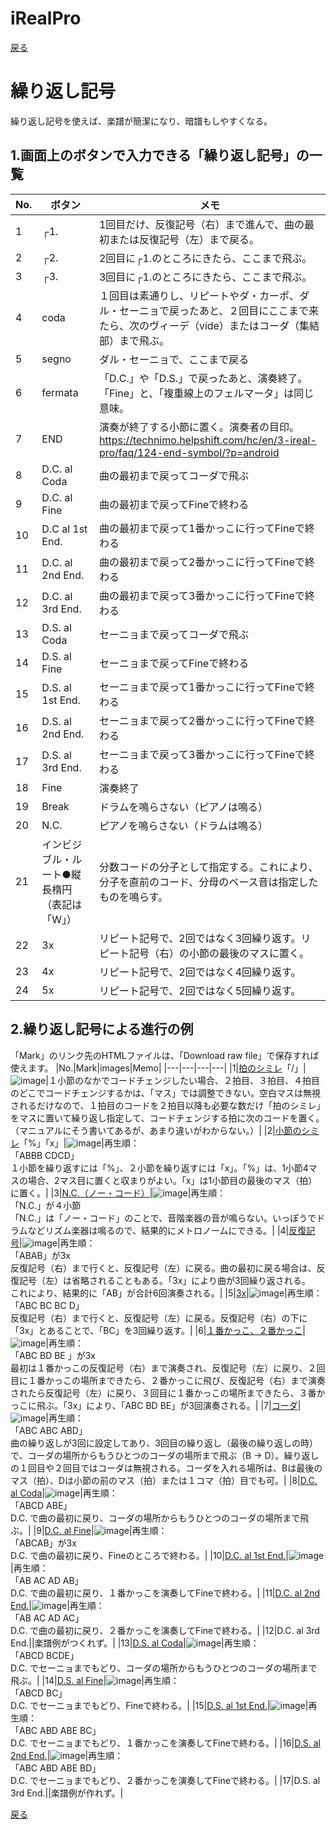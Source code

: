 # iRealPro
[戻る](./README.md)  
  
# 繰り返し記号
繰り返し記号を使えば、楽譜が簡潔になり、暗譜もしやすくなる。

## 1.画面上のボタンで入力できる「繰り返し記号」の一覧
|No.|ボタン|メモ|
|---|---|---|
|1|┌1.|1回目だけ、反復記号（右）まで進んで、曲の最初または反復記号（左）まで戻る。|
|2|┌2.|2回目に┌1.のところにきたら、ここまで飛ぶ。|
|3|┌3.|3回目に┌1.のところにきたら、ここまで飛ぶ。|
|4|coda|１回目は素通りし、リピートやダ・カーポ、ダル・セーニョで戻ったあと、２回目にここまで来たら、次のヴィーデ（vide）またはコーダ（集結部）まで飛ぶ。|
|5|segno|ダル・セーニョで、ここまで戻る|
|6|fermata|「D.C.」や「D.S.」で戻ったあと、演奏終了。「Fine」と、「複重線上のフェルマータ」は同じ意味。|
|7|END|演奏が終了する小節に置く。演奏者の目印。 https://technimo.helpshift.com/hc/en/3-ireal-pro/faq/124-end-symbol/?p=android|
|8|D.C. al Coda|曲の最初まで戻ってコーダで飛ぶ|
|9|D.C. al Fine|曲の最初まで戻ってFineで終わる|
|10|D.C al 1st End.|曲の最初まで戻って1番かっこに行ってFineで終わる|
|11|D.C. al 2nd End.|曲の最初まで戻って2番かっこに行ってFineで終わる|
|12|D.C. al 3rd End.|曲の最初まで戻って3番かっこに行ってFineで終わる|
|13|D.S. al Coda|セーニョまで戻ってコーダで飛ぶ   |
|14|D.S. al Fine|セーニョまで戻ってFineで終わる|
|15|D.S. al 1st End.|セーニョまで戻って1番かっこに行ってFineで終わる|
|16|D.S. al 2nd End.|セーニョまで戻って2番かっこに行ってFineで終わる|
|17|D.S. al 3rd End.|セーニョまで戻って3番かっこに行ってFineで終わる|
|18|Fine|演奏終了|
|19|Break|ドラムを鳴らさない（ピアノは鳴る）|
|20|N.C.|ピアノを鳴らさない（ドラムは鳴る）|
|21|インビジブル・ルート●縦長楕円（表記は「W」）|分数コードの分子として指定する。これにより、分子を直前のコード、分母のベース音は指定したものを鳴らす。|
|22|3x|リピート記号で、2回ではなく3回繰り返す。リピート記号（右）の小節の最後のマスに置く。|
|23|4x|リピート記号で、2回ではなく4回繰り返す。|
|24|5x|リピート記号で、2回ではなく5回繰り返す。|


## 2.繰り返し記号による進行の例
「Mark」のリンク先のHTMLファイルは、「Download raw file」で保存すれば使えます。
|No.|Mark|images|Memo|
|---|---|---|---|
|1|[拍のシミレ](./html/Cordchange.html)「/」|<img src="images/Cordchange.png" alt="image">|１小節のなかでコードチェンジしたい場合、２拍目、３拍目、４拍目のどこでコードチェンジするかは、「マス」では調整できない。空白マスは無視されるだけなので、１拍目のコードを２拍目以降も必要な数だけ「拍のシミレ」をマスに置いて繰り返し指定して、コードチェンジする拍に次のコードを置く。（マニュアルにそう書いてあるが、あまり違いがわからない。）|
|2|[小節のシミレ](./html/Simile.html)「%」「x」|<img src="images/simile.png" alt="image">|再生順：<br>「ABBB CDCD」<br>１小節を繰り返すには「%」、２小節を繰り返すには「x」。「%」は、1小節4マスの場合、2マス目に置くと収まりがよい。「x」は1小節目の最後のマス（拍）に置く。|
|3|[N.C.（ノー・コード）](./html/Metronome.html)|<img src="images/Metronome.png" alt="image">|再生順：<br>「N.C.」が４小節<br>「N.C.」は「ノー・コード」のことで、音階楽器の音が鳴らない。いっぽうでドラムなどリズム楽器は鳴るので、結果的にメトロノームにできる。|
|4|[反復記号](./html/Repeat.html)|<img src="images/repeat.png" alt="image">|再生順：<br>「ABAB」が3x<br>反復記号（右）まで行くと、反復記号（左）に戻る。曲の最初に戻る場合は、反復記号（左）は省略されることもある。「3x」により曲が3回繰り返される。<br>これにより、結果的に「AB」が合計6回演奏される。|
|5|[3x](./html/Repeat3times.html)|<img src="images/repeat3times.png" alt="image">|再生順：<br>「ABC BC BC D」<br>反復記号（右）まで行くと、反復記号（左）に戻る。反復記号（右）の下に「3x」とあることで、「BC」を3回繰り返す。|
|6|[１番かっこ、２番かっこ](./html/1stEnding2ndEnding.html)|<img src="images/1stEnding2ndEnding.png" alt="image">|再生順：<br>「ABC BD BE 」が3x<br>最初は１番かっこの反復記号（右）まで演奏され、反復記号（左）に戻り、２回目に１番かっこの場所まできたら、２番かっこに飛び、反復記号（右）まで演奏されたら反復記号（左）に戻り、３回目に１番かっこの場所まできたら、３番かっこに飛ぶ。「3x」により、「ABC BD BE」が3回演奏される。|
|7|[コーダ](./html/Coda.html)|<img src="images/Coda.png" alt="image">|再生順：<br>「ABC ABC ABD」<br>曲の繰り返しが3回に設定してあり、3回目の繰り返し（最後の繰り返しの時）で、コーダの場所からもうひとつのコーダの場所まで飛ぶ（B -> D）。繰り返しの１回目や２回目ではコーダは無視される。コーダを入れる場所は、Bは最後のマス（拍）、Dは小節の前のマス（拍）または１コマ（拍）目でも可。|
|8|[D.C. al Coda](./html/DCalCoda.html)|<img src="images/DCalCoda.png" alt="image">|再生順：<br>「ABCD ABE」<br>D.C. で曲の最初に戻り、コーダの場所からもうひとつのコーダの場所まで飛ぶ。|
|9|[D.C. al Fine](./html/Fine.html)|<img src="images/fine.png" alt="image">|再生順：<br>「ABCAB」が3x<br>D.C. で曲の最初に戻り、Fineのところで終わる。|
|10|[D.C. al 1st End.](./html/Rdcal1stend.html)|<img src="images/Rdcal1stend.png" alt="image">|再生順：<br>「AB AC AD AB」<br>D.C. で曲の最初に戻り、１番かっこを演奏してFineで終わる。|
|11|[D.C. al 2nd End.](./html/Rdcal2ndend.html)|<img src="images/Rdcal2ndend.png" alt="image">|再生順：<br>「AB AC AD AC」<br>D.C. で曲の最初に戻り、２番かっこを演奏してFineで終わる。|
|12|D.C. al 3rd End.||楽譜例がつくれず。|
|13|[D.S. al Coda](./html/Rdsalcoda.html)|<img src="images/Rdsalcoda.png" alt="image">|再生順：<br>「ABCD BCDE」<br>D.C. でセーニョまでもどり、コーダの場所からもうひとつのコーダの場所まで飛ぶ。|
|14|[D.S. al Fine](./html/Rdsalfine.html)|<img src="images/Rdsalfine.png" alt="image">|再生順：<br>「ABCD BC」<br>D.C. でセーニョまでもどり、Fineで終わる。|
|15|[D.S. al 1st End.](./html/Rdsal1stend.html)|<img src="images/Rdsal1stend.png" alt="image">|再生順：<br>「ABC ABD ABE BC」<br>D.C. でセーニョまでもどり、１番かっこを演奏してFineで終わる。|
|16|[D.S. al 2nd End.](./html/Rdsal2ndend.html)|<img src="images/Rdsal2ndend.png" alt="image">|再生順：<br>「ABC ABD ABE BD」<br>D.C. でセーニョまでもどり、２番かっこを演奏してFineで終わる。|
|17|D.S. al 3rd End.||楽譜例が作れず。|



  
  
[戻る](./README.md) 